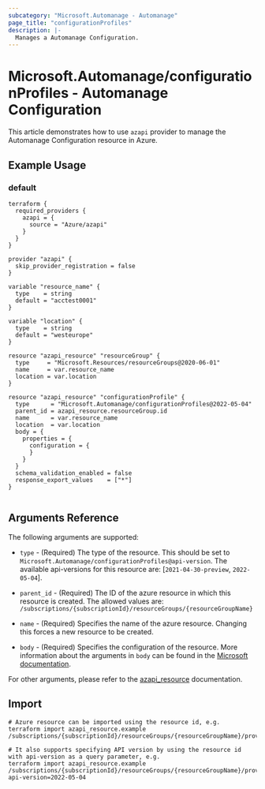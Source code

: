 ```yaml
---
subcategory: "Microsoft.Automanage - Automanage"
page_title: "configurationProfiles"
description: |-
  Manages a Automanage Configuration.
---
```


# Microsoft.Automanage/configurationProfiles - Automanage Configuration

This article demonstrates how to use `azapi` provider to manage the Automanage Configuration resource in Azure.

## Example Usage

### default

```hcl
terraform {
  required_providers {
    azapi = {
      source = "Azure/azapi"
    }
  }
}

provider "azapi" {
  skip_provider_registration = false
}

variable "resource_name" {
  type    = string
  default = "acctest0001"
}

variable "location" {
  type    = string
  default = "westeurope"
}

resource "azapi_resource" "resourceGroup" {
  type     = "Microsoft.Resources/resourceGroups@2020-06-01"
  name     = var.resource_name
  location = var.location
}

resource "azapi_resource" "configurationProfile" {
  type      = "Microsoft.Automanage/configurationProfiles@2022-05-04"
  parent_id = azapi_resource.resourceGroup.id
  name      = var.resource_name
  location  = var.location
  body = {
    properties = {
      configuration = {
      }
    }
  }
  schema_validation_enabled = false
  response_export_values    = ["*"]
}


```



## Arguments Reference

The following arguments are supported:

* `type` - (Required) The type of the resource. This should be set to `Microsoft.Automanage/configurationProfiles@api-version`. The available api-versions for this resource are: [`2021-04-30-preview`, `2022-05-04`].

* `parent_id` - (Required) The ID of the azure resource in which this resource is created. The allowed values are:  
  `/subscriptions/{subscriptionId}/resourceGroups/{resourceGroupName}`

* `name` - (Required) Specifies the name of the azure resource. Changing this forces a new resource to be created.

* `body` - (Required) Specifies the configuration of the resource. More information about the arguments in `body` can be found in the [Microsoft documentation](https://learn.microsoft.com/en-us/azure/templates/Microsoft.Automanage/configurationProfiles?pivots=deployment-language-terraform).

For other arguments, please refer to the [azapi_resource](https://registry.terraform.io/providers/Azure/azapi/latest/docs/resources/resource) documentation.

## Import

 ```shell
 # Azure resource can be imported using the resource id, e.g.
 terraform import azapi_resource.example /subscriptions/{subscriptionId}/resourceGroups/{resourceGroupName}/providers/Microsoft.Automanage/configurationProfiles/{resourceName}
 
 # It also supports specifying API version by using the resource id with api-version as a query parameter, e.g.
 terraform import azapi_resource.example /subscriptions/{subscriptionId}/resourceGroups/{resourceGroupName}/providers/Microsoft.Automanage/configurationProfiles/{resourceName}?api-version=2022-05-04
 ```
